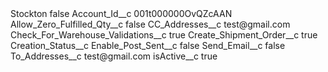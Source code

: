 <?xml version="1.0" encoding="UTF-8"?>
<CustomMetadata xmlns="http://soap.sforce.com/2006/04/metadata" xmlns:xsi="http://www.w3.org/2001/XMLSchema-instance" xmlns:xsd="http://www.w3.org/2001/XMLSchema">
    <label>Stockton</label>
    <protected>false</protected>
    <values>
        <field>Account_Id__c</field>
        <value xsi:type="xsd:string">001t000000OvQZcAAN</value>
    </values>
    <values>
        <field>Allow_Zero_Fulfilled_Qty__c</field>
        <value xsi:type="xsd:boolean">false</value>
    </values>
    <values>
        <field>CC_Addresses__c</field>
        <value xsi:type="xsd:string">test@gmail.com</value>
    </values>
    <values>
        <field>Check_For_Warehouse_Validations__c</field>
        <value xsi:type="xsd:boolean">true</value>
    </values>
    <values>
        <field>Create_Shipment_Order__c</field>
        <value xsi:type="xsd:boolean">true</value>
    </values>
    <values>
        <field>Creation_Status__c</field>
        <value xsi:nil="true"/>
    </values>
    <values>
        <field>Enable_Post_Sent__c</field>
        <value xsi:type="xsd:boolean">false</value>
    </values>
    <values>
        <field>Send_Email__c</field>
        <value xsi:type="xsd:boolean">false</value>
    </values>
    <values>
        <field>To_Addresses__c</field>
        <value xsi:type="xsd:string">test@gmail.com</value>
    </values>
    <values>
        <field>isActive__c</field>
        <value xsi:type="xsd:boolean">true</value>
    </values>
</CustomMetadata>
